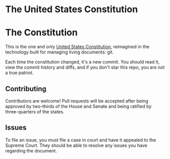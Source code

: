 # The United States Constitution
 

# The Constitution

This is the one and only [United States Constitution](usconstitution.md),
reimagined in the technology built for managing living documents: git.

Each time the constitution changed, it's a new commit.
You should read it, view the commit history and diffs,
and if you don't star this repo, you are not a true patriot.


## Contributing

Contributors are welcome! Pull requests will be accepted after being approved
by two-thirds of the House and Senate and being ratified by three-quarters of
the states.

## Issues

To file an issue, you must file a case in court and have it appealed
to the Supreme Court. They should be able to resolve any issues you
have regarding the document.
